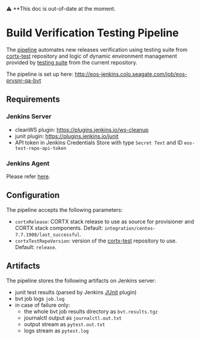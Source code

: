:warning:
**This doc is out-of-date at the moment.


# Build Verification Testing Pipeline

The [pipeline](../devops/bvt/Jenkinsfile.bvt) automates new releases verification using
testing suite from [cortx-test](https://seagit.okla.seagate.com/eos/qa/eos-test/)
repository and logic of dynamic environment management provided by [testing suite](../test)
from the current repository.

The pipeline is set up here: <http://eos-jenkins.colo.seagate.com/job/eos-prvsnr-qa-bvt>

## Requirements

### Jenkins Server

- cleanWS plugin: <https://plugins.jenkins.io/ws-cleanup>
- junit plugin: <https://plugins.jenkins.io/junit>
- API token in Jenkins Credentials Store with type `Secret Text` and ID `eos-test-repo-api-token`

### Jenkins Agent

Please refer [here](https://github.com/Seagate/cortx-prvsnr#jenkins-agent).

## Configuration

The pipeline accepts the following parameters:

- `cortxRelease`: CORTX stack release to use as source for provisioner and CORTX stack components.
Default: `integration/centos-7.7.1908/last_successful`.
- `cortxTestRepoVersion`: version of the [cortx-test](https://seagit.okla.seagate.com/eos/qa/cortx-test/)
repository to use. Default: `release`.

## Artifacts

The pipeline stores the following artifacts on Jenkins server:

- junit test results (parsed by Jenkins [JUnit](https://plugins.jenkins.io/junit) plugin)
- bvt job logs `job.log`
- in case of failure only:
  - the whole bvt job results directory as `bvt.results.tgz`
  - journalctl output as `journalctl.out.txt`
  - output stream as `pytest.out.txt`
  - logs stream as `pytest.log`
